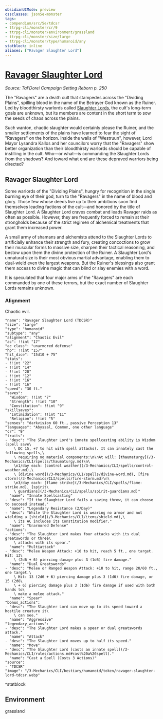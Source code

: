 ```yaml
---
obsidianUIMode: preview
cssclasses: json5e-monster
tags:
- compendium/src/5e/tdcsr
- ttrpg-cli/monster/cr/9
- ttrpg-cli/monster/environment/grassland
- ttrpg-cli/monster/size/large
- ttrpg-cli/monster/type/humanoid/any
statblock: inline
aliases: ["Ravager Slaughter Lord"]
---
```

# [Ravager Slaughter Lord](3-Mechanics\CLI\bestiary\humanoid/ravager-slaughter-lord-tdcsr.md)
*Source: Tal'Dorei Campaign Setting Reborn p. 250*  

The "Ravagers" are a death cult that stampedes across the "Dividing Plains", spilling blood in the name of the Betrayer God known as the Ruiner. Led by bloodthirsty warlords called [Slaughter Lords](/3-Mechanics/CLI/bestiary/humanoid/ravager-slaughter-lord-tdcsr.md), the cult's long-term goals are unknown, but its members are content in the short term to sow the seeds of chaos across the plains.

Such wanton, chaotic slaughter would certainly please the Ruiner, and the smaller settlements of the plains have learned to fear the sight of "Ravagers" on the horizon. Inside the walls of "Westruun", however, Lord Mayor Lysandra Kallos and her councilors worry that the "Ravagers" show better organization than their bloodthirsty warlords should be capable of instilling in the cult. Who—or what—is commanding the Slaughter Lords from the shadows? And toward what end are these depraved warriors being directed?

## Ravager Slaughter Lord

Some warlords of the "Dividing Plains", hungry for recognition in the single burning eye of their god, turn to the "Ravagers" in the name of blood and glory. Those few whose deeds live up to their ambitions soon find themselves leading factions of the cult—and honored by the title of Slaughter Lord. A Slaughter Lord craves combat and leads Ravager raids as often as possible. However, they are frequently forced to remain at their strongholds because of the strict regimen of alchemical treatments that grant them increased power.

A small army of shamans and alchemists attend to the Slaughter Lords to artificially enhance their strength and fury, creating concoctions to grow their muscular forms to massive size, sharpen their tactical reasoning, and bestow upon them the divine protection of the Ruiner. A Slaughter Lord's unnatural size is their most obvious martial advantage, enabling them to dual-wield even the largest weapons. But the Ruiner's blessings also grant them access to divine magic that can blind or slay enemies with a word.

It is speculated that four major arms of the "Ravagers" are each commanded by one of these terrors, but the exact number of Slaughter Lords remains unknown.

### Alignment

Chaotic evil.

```statblock
"name": "Ravager Slaughter Lord (TDCSR)"
"size": "Large"
"type": "humanoid"
"subtype": "any"
"alignment": "Chaotic Evil"
"ac": !!int "17"
"ac_class": "unarmored defense"
"hp": !!int "157"
"hit_dice": "15d10 + 75"
"stats":
- !!int "22"
- !!int "14"
- !!int "20"
- !!int "12"
- !!int "16"
- !!int "16"
"speed": "30 ft."
"saves":
  "Wisdom": !!int "7"
  "Strength": !!int "10"
  "Constitution": !!int "9"
"skillsaves":
  "Intimidation": !!int "11"
  "Religion": !!int "5"
"senses": "darkvision 60 ft., passive Perception 13"
"languages": "Abyssal, Common, one other language"
"cr": "9"
"traits":
- "desc": "The Slaughter Lord's innate spellcasting ability is Wisdom (spell save\
    \ DC 15, +7 to hit with spell attacks). It can innately cast the following spells,\
    \ requiring no material components:\n\nAt will: [thaumaturgy](/3-Mechanics/CLI/spells/thaumaturgy.md)\n\
    \n1/day each: [control weather](/3-Mechanics/CLI/spells/control-weather.md),\
    \ [divine word](/3-Mechanics/CLI/spells/divine-word.md), [fire storm](/3-Mechanics/CLI/spells/fire-storm.md)\n\
    \n3/day each: [flame strike](/3-Mechanics/CLI/spells/flame-strike.md), [spirit\
    \ guardians](/3-Mechanics/CLI/spells/spirit-guardians.md)"
  "name": "Innate Spellcasting"
- "desc": "If the Slaughter Lord fails a saving throw, it can choose to succeed instead."
  "name": "Legendary Resistance (2/Day)"
- "desc": "While the Slaughter Lord is wearing no armor and not wielding a [shield](/3-Mechanics/CLI/items/shield.md),\
    \ its AC includes its Constitution modifier."
  "name": "Unarmored Defense"
"actions":
- "desc": "The Slaughter Lord makes four attacks with its dual greatswords or three\
    \ attacks with its spear."
  "name": "Multiattack"
- "desc": "Melee Weapon Attack: +10 to hit, reach 5 ft., one target. Hit: 13\
    \ (2d6 + 6) piercing damage plus 3 (1d6) fire damage."
  "name": "Dual Greatswords"
- "desc": "Melee or Ranged Weapon Attack: +10 to hit, range 20/60 ft., one target.\
    \ Hit: 13 (2d6 + 6) piercing damage plus 3 (1d6) fire damage, or 15 (2d8\
    \ + 6) piercing damage plus 3 (1d6) fire damage if used with both hands to\
    \ make a melee attack."
  "name": "Spear"
"bonus_actions":
- "desc": "The Slaughter Lord can move up to its speed toward a hostile creature it\
    \ can see."
  "name": "Aggressive"
"legendary_actions":
- "desc": "The Slaughter Lord makes a spear or dual greatswords attack."
  "name": "Attack"
- "desc": "The Slaughter Lord moves up to half its speed."
  "name": "Move"
- "desc": "The Slaughter Lord [casts an innate spell](/3-Mechanics/CLI/rules/actions.md#cast%20a%20spell)."
  "name": "Cast a Spell (Costs 3 Actions)"
"source":
- "TDCSR"
"image": "/3-Mechanics/CLI/bestiary/humanoid/token/ravager-slaughter-lord-tdcsr.webp"
```
^statblock

## Environment

grassland